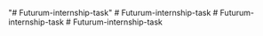 "# Futurum-internship-task" 
#   F u t u r u m - i n t e r n s h i p - t a s k  
 #   F u t u r u m - i n t e r n s h i p - t a s k  
 #   F u t u r u m - i n t e r n s h i p - t a s k  
 